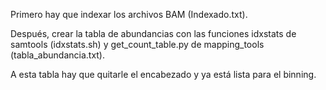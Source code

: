 Primero hay que indexar los archivos BAM (Indexado.txt).   

Después, crear la tabla de abundancias con las funciones idxstats de samtools (idxstats.sh) y get_count_table.py de mapping_tools (tabla_abundancia.txt).   

A esta tabla hay que quitarle el encabezado y ya está lista para el binning.  
